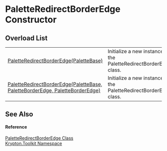 # PaletteRedirectBorderEdge Constructor


## Overload List
<table>
<tr>
<td><a href="0d1bafea-3e9a-d7ef-4b65-1cc9934fe3af.md">PaletteRedirectBorderEdge(PaletteBase)</a></td>
<td>Initialize a new instance of the PaletteRedirectBorderEdge class.</td></tr>
<tr>
<td><a href="44a8fd50-d6ac-19c5-faef-e618b779082b.md">PaletteRedirectBorderEdge(PaletteBase, PaletteBorderEdge, PaletteBorderEdge)</a></td>
<td>Initialize a new instance of the PaletteRedirectBorderEdge class.</td></tr>
</table>

## See Also


#### Reference
<a href="6782ca12-9794-8d48-55e4-8da41116ae7b.md">PaletteRedirectBorderEdge Class</a>  
<a href="79d2eac2-21f4-54ff-7552-b20c33c30600.md">Krypton.Toolkit Namespace</a>  
